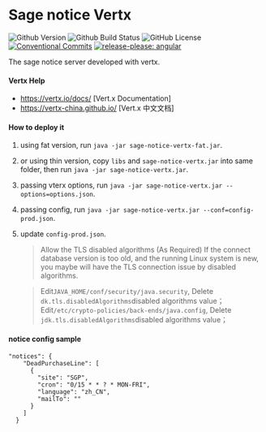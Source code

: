 # Sage notice Vertx

![Github Version](https://img.shields.io/github/v/release/hks2002/sage-notice-vertx?display_name=release)
![Github Build Status](https://img.shields.io/github/actions/workflow/status/hks2002/sage-notice-vertx/Build-Test-Release.yml)
![GitHub License](https://img.shields.io/github/license/hks2002/sage-notice-vertx)
[![Conventional Commits](https://img.shields.io/badge/Conventional%20Commits-1.0.0-yellow.svg)](https://conventionalcommits.org)
[![release-please: angular](https://img.shields.io/badge/release--please-angular-e10079?style=flat&logo=google)](https://github.com/google-github-actions/release-please-action)

The sage notice server developed with vertx.

#### Vertx Help
* https://vertx.io/docs/ [Vert.x Documentation]
* https://vertx-china.github.io/ [Vert.x 中文文档]

#### How to deploy it
1. using fat version, run ```java -jar sage-notice-vertx-fat.jar```.
2. or using thin version, copy `libs` and `sage-notice-vertx.jar` into same folder, then run ```java -jar sage-notice-vertx.jar```.
3. passing vterx options, run  ```java -jar sage-notice-vertx.jar --options=options.json```.
4. passing config, run ```java -jar sage-notice-vertx.jar --conf=config-prod.json```.
5. update `config-prod.json`.

   > Allow the TLS disabled algorithms (As Required)
   > If the connect database version is too old, and the running Linux system is new, you maybe will have the TLS connection issue by disabled algorithms.

   > Edit`JAVA_HOME/conf/security/java.security`, Delete `dk.tls.disabledAlgorithms`disabled algorithms value；
   > Edit`/etc/crypto-policies/back-ends/java.config`, Delete `jdk.tls.disabledAlgorithms`disabled algorithms value；

####  notice config sample
```
"notices": {
    "DeadPurchaseLine": [
      {
        "site": "SGP",
        "cron": "0/15 * * ? * MON-FRI",
        "language": "zh_CN",
        "mailTo": ""
      }
    ]
  }
```

